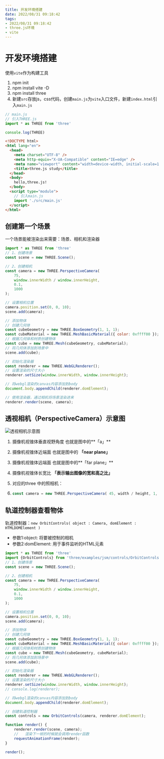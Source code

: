 ```yaml
---
title: 开发环境搭建
date: 2022/08/31 09:18:42
tags:
- 2022/08/31 09:18:42
- three.js环境
- vite
---
```


# 开发环境搭建

使用`vite`作为构建工具

1. npm init
2. npm install vite -D
3. npm install three
4. 新建`src`存放js，css代码，创建`main.js`为`vite`入口文件，新建`index.html`引入`main.js`

```js
// main.js
// 引入THREE.js
import * as THREE from 'three'

console.log(THREE)
```

```html
<!DOCTYPE html>
<html lang="en">
  <head>
    <meta charset="UTF-8" />
    <meta http-equiv="X-UA-Compatible" content="IE=edge" />
    <meta name="viewport" content="width=device-width, initial-scale=1.0" />
    <title>three.js study</title>
  </head>
  <body>
    hello,three.js!
  </body>
  <script type="module">
    // 引入main.js
    import './src/main.js'
  </script>
</html>

```



## 创建第一个场景

 一个场景能被渲染出来需要：场景、相机和渲染器

```js
import * as THREE from 'three'
// 1、创建场景
const scene = new THREE.Scene();

// 2、创建相机
const camera = new THREE.PerspectiveCamera(
    75,
    window.innerWidth / window.innerHeight,
    0.1,
    1000
);

// 设置相机位置
camera.position.set(0, 0, 10);
scene.add(camera);

// 添加物体
// 创建几何体
const cubeGeometry = new THREE.BoxGeometry(1, 1, 1);
const cubeMaterial = new THREE.MeshBasicMaterial({ color: 0xffff00 });
// 根据几何体和材质创建物体
const cube = new THREE.Mesh(cubeGeometry, cubeMaterial);
// 将几何体添加到场景中
scene.add(cube);

// 初始化渲染器
const renderer = new THREE.WebGLRenderer();
// 设置渲染的尺寸大小
renderer.setSize(window.innerWidth, window.innerHeight);

// 将webgl渲染的canvas内容添加到body
document.body.appendChild(renderer.domElement);

// 使用渲染器，通过相机将场景渲染进来
renderer.render(scene, camera);
```

## 透视相机（PerspectiveCamera）示意图

![透视相机示意图](https://zfh-oss.oss-cn-shanghai.aliyuncs.com/blog-images/%E9%80%8F%E8%A7%86%E7%9B%B8%E6%9C%BA%E7%A4%BA%E6%84%8F%E5%9B%BE.png) 

1. 摄像机视锥体垂直视野角度 也就是图中的**「a」**

2. 摄像机视锥体近端面 也就是图中的 **「near plane」**

3. 摄像机视锥体远端面 也就是图中的**「far plane」**

4. 摄像机视锥体长宽比 **「表示输出图像的宽和高之比」**

5. 对应的three 中的照相机：

6. ```js
   const camera = new THREE.PerspectiveCamera( 45, width / height, 1, 1000 );
   ```

## 轨道控制器查看物体

轨道控制器：`new OrbitControls( object : Camera, domElement : HTMLDOMElement )`

-  参数1:object: 将要被控制的相机
- 参数2:domElement: 用于事件监听的HTML元素

```js
import * as THREE from 'three'
import {OrbitControls} from 'three/examples/jsm/controls/OrbitControls.js'
// 1、创建场景
const scene = new THREE.Scene();

// 2、创建相机
const camera = new THREE.PerspectiveCamera(
    75,
    window.innerWidth / window.innerHeight,
    0.1,
    1000
);

// 设置相机位置
camera.position.set(0, 0, 10);
scene.add(camera);

// 添加物体
// 创建几何体
const cubeGeometry = new THREE.BoxGeometry(1, 1, 1);
const cubeMaterial = new THREE.MeshBasicMaterial({ color: 0xffff00 });
// 根据几何体和材质创建物体
const cube = new THREE.Mesh(cubeGeometry, cubeMaterial);
// 将几何体添加到场景中
scene.add(cube);

// 初始化渲染器
const renderer = new THREE.WebGLRenderer();
// 设置渲染的尺寸大小
renderer.setSize(window.innerWidth, window.innerHeight);
// console.log(renderer);

// 将webgl渲染的canvas内容添加到body
document.body.appendChild(renderer.domElement);

// 创建轨道控制器
const controls = new OrbitControls(camera, renderer.domElement);

function render() {
    renderer.render(scene, camera);
    //   渲染下一帧的时候就会调用render函数
    requestAnimationFrame(render);
}

render();
```

